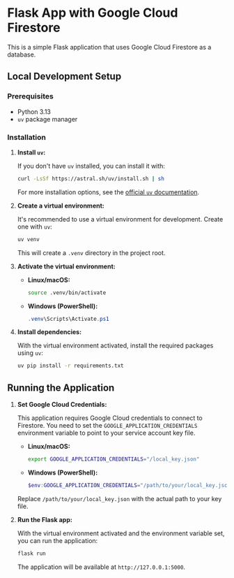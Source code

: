 # Flask App with Google Cloud Firestore

This is a simple Flask application that uses Google Cloud Firestore as a database.

## Local Development Setup

### Prerequisites

*   Python 3.13
*   `uv` package manager

### Installation

1.  **Install `uv`:**

    If you don't have `uv` installed, you can install it with:

    ```bash
    curl -LsSf https://astral.sh/uv/install.sh | sh
    ```

    For more installation options, see the [official `uv` documentation](https://docs.astral.sh/uv/getting-started/installation/).

2.  **Create a virtual environment:**

    It's recommended to use a virtual environment for development. Create one with `uv`:

    ```bash
    uv venv
    ```

    This will create a `.venv` directory in the project root.

3.  **Activate the virtual environment:**

    *   **Linux/macOS:**
        ```bash
        source .venv/bin/activate
        ```
    *   **Windows (PowerShell):**
        ```powershell
        .venv\Scripts\Activate.ps1
        ```

4.  **Install dependencies:**

    With the virtual environment activated, install the required packages using `uv`:

    ```bash
    uv pip install -r requirements.txt
    ```

## Running the Application

1.  **Set Google Cloud Credentials:**

    This application requires Google Cloud credentials to connect to Firestore. You need to set the `GOOGLE_APPLICATION_CREDENTIALS` environment variable to point to your service account key file.

    *   **Linux/macOS:**
        ```bash
        export GOOGLE_APPLICATION_CREDENTIALS="/local_key.json"
        ```

    *   **Windows (PowerShell):**
        ```powershell
        $env:GOOGLE_APPLICATION_CREDENTIALS="/path/to/your/local_key.json"
        ```

    Replace `/path/to/your/local_key.json` with the actual path to your key file.

2.  **Run the Flask app:**

    With the virtual environment activated and the environment variable set, you can run the application:

    ```bash
    flask run
    ```

    The application will be available at `http://127.0.0.1:5000`.
